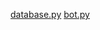 [database.py](https://github.com/user-attachments/files/23146635/database.py)
[bot.py](https://github.com/user-attachments/files/23146636/bot.py)
